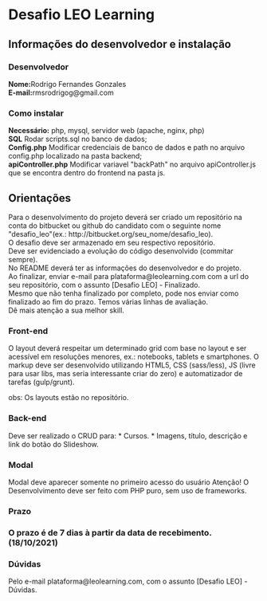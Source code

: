 <h1>Desafio LEO Learning</h1>

<h2>Informações do desenvolvedor e instalação</h2>

<h3>Desenvolvedor</h3>
<strong>Nome:</strong>Rodrigo Fernandes Gonzales<br />
<strong>E-mail:</strong>rmsrodrigog@gmail.com

<h3>Como instalar</h3>
<strong>Necessário:</strong> php, mysql, servidor web (apache, nginx, php)<br />
<strong>SQL</strong> Rodar scripts.sql no banco de dados;<br />
<strong>Config.php</strong> Modificar credenciais de banco de dados e path no arquivo config.php localizado na pasta backend;<br />
<strong>apiController.php</strong> Modificar variavel "backPath" no arquivo apiController.js que se encontra dentro do frontend na pasta js.

<h2>Orientações</h2>
Para o desenvolvimento do projeto deverá ser criado um repositório na conta do bitbucket ou github do candidato com o seguinte nome "desafio_leo"(ex.: http://bitbucket.org/seu_nome/desafio_leo).<br />
O desafio deve ser armazenado em seu respectivo repositório.<br />
Deve ser evidenciado a evolução do código desenvolvido (commitar sempre).<br />
No README deverá ter as informações do desenvolvedor e do projeto.<br />
Ao finalizar, enviar e-mail para plataforma@leolearning.com com a url do seu repositório, com o assunto [Desafio LEO] - Finalizado.<br />
Mesmo que não tenha finalizado por completo, pode nos enviar como finalizado ao fim do prazo. Temos várias linhas de avaliação.<br />
Dê mais atenção a sua melhor skill.

<h3>Front-end</h3>
O layout deverá respeitar um determinado grid com base no layout e ser acessível em resoluções menores, ex.: notebooks, tablets e smartphones. O markup deve ser desenvolvido utilizando HTML5, CSS (sass/less), JS (livre para usar libs, mas seria interessante criar do zero) e automatizador de tarefas (gulp/grunt).

obs: Os layouts estão no repositório.

<h3>Back-end</h3>
Deve ser realizado o CRUD para: * Cursos. * Imagens, título, descrição e link do botão do Slideshow.

<h3>Modal</h3>
Modal deve aparecer somente no primeiro acesso do usuário
Atenção!
O Desenvolvimento deve ser feito com PHP puro, sem uso de frameworks.

<h3>Prazo<h3>
O prazo é de 7 dias à partir da data de recebimento. <strong>(18/10/2021)</strong>

<h3>Dúvidas</h3>
Pelo e-mail plataforma@leolearning.com, com o assunto [Desafio LEO] - Dúvidas.
